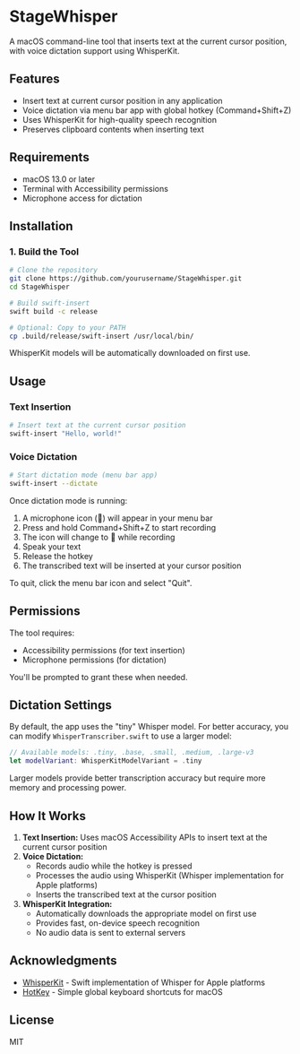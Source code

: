 # StageWhisper

A macOS command-line tool that inserts text at the current cursor position, with voice dictation support using WhisperKit.

## Features

- Insert text at current cursor position in any application
- Voice dictation via menu bar app with global hotkey (Command+Shift+Z)
- Uses WhisperKit for high-quality speech recognition
- Preserves clipboard contents when inserting text

## Requirements

- macOS 13.0 or later
- Terminal with Accessibility permissions
- Microphone access for dictation

## Installation

### 1. Build the Tool

```bash
# Clone the repository
git clone https://github.com/yourusername/StageWhisper.git
cd StageWhisper

# Build swift-insert
swift build -c release

# Optional: Copy to your PATH
cp .build/release/swift-insert /usr/local/bin/
```

WhisperKit models will be automatically downloaded on first use.

## Usage

### Text Insertion

```bash
# Insert text at the current cursor position
swift-insert "Hello, world!"
```

### Voice Dictation

```bash
# Start dictation mode (menu bar app)
swift-insert --dictate
```

Once dictation mode is running:
1. A microphone icon (🎤) will appear in your menu bar
2. Press and hold Command+Shift+Z to start recording
3. The icon will change to 🔴 while recording
4. Speak your text
5. Release the hotkey
6. The transcribed text will be inserted at your cursor position

To quit, click the menu bar icon and select "Quit".

## Permissions

The tool requires:
- Accessibility permissions (for text insertion)
- Microphone permissions (for dictation)

You'll be prompted to grant these when needed.

## Dictation Settings

By default, the app uses the "tiny" Whisper model. For better accuracy, you can modify `WhisperTranscriber.swift` to use a larger model:

```swift
// Available models: .tiny, .base, .small, .medium, .large-v3
let modelVariant: WhisperKitModelVariant = .tiny
```

Larger models provide better transcription accuracy but require more memory and processing power.

## How It Works

1. **Text Insertion:** Uses macOS Accessibility APIs to insert text at the current cursor position
2. **Voice Dictation:** 
   - Records audio while the hotkey is pressed
   - Processes the audio using WhisperKit (Whisper implementation for Apple platforms)
   - Inserts the transcribed text at the cursor position
3. **WhisperKit Integration:**
   - Automatically downloads the appropriate model on first use
   - Provides fast, on-device speech recognition
   - No audio data is sent to external servers

## Acknowledgments

- [WhisperKit](https://github.com/argmaxinc/WhisperKit) - Swift implementation of Whisper for Apple platforms
- [HotKey](https://github.com/soffes/HotKey) - Simple global keyboard shortcuts for macOS

## License

MIT